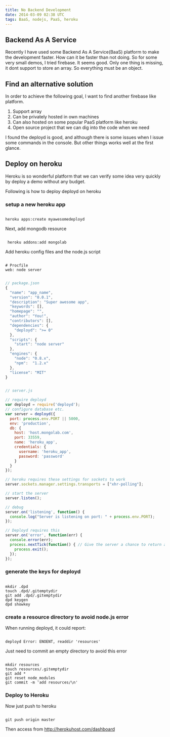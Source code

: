 ```yaml
---
title: No Backend Development
date: 2014-03-09 02:38 UTC
tags: BaaS, nodejs, PaaS, heroku
---
```


## Backend As A Service

Recently I have used some Backend As A Service(BaaS) platform to make the
development faster. How can it be faster than not doing. So for some very small
demos, I tried firebase. It seems good. Only one thing is missing, it dont
support to store an array. So everything must be an object.

## Find an alternative solution

In order to achieve the following goal, I want to find another firebase like
platform.

1. Support array
1. Can be privately hosted in own machines
1. Can also hosted on some popular PaaS platform like heroku
1. Open source project that we can dig into the code when we need

I found the deployd is good, and although there is some issues when I issue
some commands in the console. But other things works well at the first glance.

## Deploy on heroku

Heroku is so wonderful platform that we can verify some idea very quickly by
deploy a demo without any budget.

Following is how to deploy deployd on heroku

### setup a new heroku app

```shell

heroku apps:create myawesomedeployd

```

Next, add mongodb resource

```shell

 heroku addons:add mongolab
```

Add heroku config files and the node.js script

```shell

# Procfile
web: node server

```

```javascript

// package.json 
{
  "name": "app_name",
  "version": "0.0.1",
  "description": "Super awesome app",
  "keywords": [],
  "homepage": "",
  "author": "You!",
  "contributors": [],
  "dependencies": {
    "deployd": ">= 0"
  },
  "scripts": {
    "start": "node server"
  },
  "engines": {
    "node": "0.8.x",
    "npm":  "1.2.x"
  },
  "license": "MIT"
}


// server.js 

// require deployd
var deployd = require('deployd');
// configure database etc. 
var server = deployd({
  port: process.env.PORT || 5000,
  env: 'production',
  db: {
    host: 'host.mongolab.com',
    port: 33559,
    name: 'heroku_app',
    credentials: {
      username: 'heroku_app',
      password: 'password'
    }
  }
});

// heroku requires these settings for sockets to work
server.sockets.manager.settings.transports = ["xhr-polling"];

// start the server
server.listen();

// debug
server.on('listening', function() {
  console.log("Server is listening on port: " + process.env.PORT);
});

// Deployd requires this
server.on('error', function(err) {
  console.error(err);
  process.nextTick(function() { // Give the server a chance to return an error
    process.exit();
  });
});


```

### generate the keys for deployd

```shell

mkdir .dpd
touch .dpd/.gitemptydir
git add .dpd/.gitemptydir
dpd keygen
dpd showkey

```

### create a resource directory to avoid node.js error

When running deployd, it could report:

```shell

deployd Error: ENOENT, readdir 'resources'
```

Just need to commit an empty directory to avoid this error

```shell

mkdir resources
touch resources/.gitemptydir
git add *
git reset node_modules
git commit -m 'add resources/\n'

```

### Deploy to Heroku

Now just push to heroku

```shell

git push origin master
```
Then access from http://herokuhost.com/dashboard
